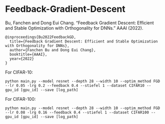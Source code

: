 # Feedback-Gradient-Descent

Bu, Fanchen and Dong Eui Chang. “Feedback Gradient Descent: Efficient and Stable Optimization with Orthogonality for DNNs.” AAAI (2022).

    @inproceedings{Bu2022FeedbackGD,
      title={Feedback Gradient Descent: Efficient and Stable Optimization with Orthogonality for DNNs},
      author={Fanchen Bu and Dong Eui Chang},
      booktitle={AAAI},
      year={2022}
    }

For CIFAR-10:

    python main.py --model resnet --depth 28 --width 10 --optim_method FGD --lr 0.05 -lrg 0.2 --feedback 0.4 --stiefel 1 --dataset CIFAR10 --gpu_id [gpu_id] --save [log_path]

For CIFAR-100:

    python main.py --model resnet --depth 28 --width 10 --optim_method FGD --lr 0.08 -lrg 0.16 --feedback 0.4 --stiefel 1 --dataset CIFAR100 --gpu_id [gpu_id] --save [log_path]
